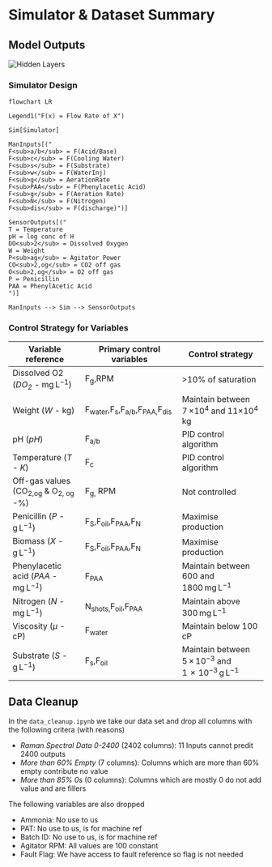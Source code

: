 # Simulator & Dataset Summary

## Model Outputs
![Hidden Layers](/assets/model.jpg)

### Simulator Design
```mermaid
flowchart LR

Legend1("F(x) = Flow Rate of X")

Sim[Simulator]

ManInputs[("
F<sub>a/b</sub> = F(Acid/Base)
F<sub>c</sub> = F(Cooling Water)
F<sub>s</sub> = F(Substrate)
F<sub>w</sub> = F(WaterInj)
F<sub>g</sub> = AerationRate
F<sub>PAA</sub> = F(Phenylacetic Acid)
F<sub>g</sub> = F(Aeration Rate)
F<sub>N</sub> = F(Nitrogen)
F<sub>dis</sub> = F(discharge)")]

SensorOutputs[("
T = Temperature
pH = log conc of H
DO<sub>2</sub> = Dissolved Oxygen
W = Weight
P<sub>ag</sub> = Agitator Power
CO<sub>2,og</sub> = CO2 off gas
O<sub>2,og</sub> = O2 off gas
P = Penicillin
PAA = PhenylAcetic Acid
")]

ManInputs --> Sim --> SensorOutputs
```

### Control Strategy for Variables

<table>
   <thead>
      <tr class="rowsep-1">
         <th scope="col">Variable reference</th>
         <th scope="col">Primary control variables</th>
         <th scope="col">Control strategy</th>
      </tr>
   </thead>
   <tbody>
      <tr>
         <td>Dissolved O2 (<em>DO<sub>2</sub> -</em> mg L<sup>−1</sup>)</td>
         <td>F<sub>g</sub>,RPM</td>
         <td>&gt;10% of saturation</td>
      </tr>
      <tr>
         <td>Weight (<em>W -</em> kg)</td>
         <td>F<sub>water</sub>,F<sub>s</sub>,F<sub>a/b</sub>,F<sub>PAA,</sub>F<sub>dis</sub></td>
         <td>Maintain between 7 ×10<sup>4</sup> and 11×10<sup>4</sup> kg</td>
      </tr>
      <tr>
         <td>pH (<em>pH</em>)</td>
         <td>F<sub>a/b</sub></td>
         <td>PID control algorithm</td>
      </tr>
      <tr>
         <td>Temperature (<em>T - K</em>)</td>
         <td>F<sub>c</sub></td>
         <td>PID control algorithm</td>
      </tr>
      <tr>
         <td>Off-gas values (CO<sub>2,og</sub> &amp; O<sub>2, og</sub> -%)</td>
         <td>F<sub>g,</sub> RPM</td>
         <td>Not controlled</td>
      </tr>
      <tr>
         <td>Penicillin (<em>P -</em> g L<sup>−1</sup>)</td>
         <td>F<sub>S</sub>,F<sub>oil</sub>,F<sub>PAA</sub>,F<sub>N</sub></td>
         <td>Maximise production</td>
      </tr>
      <tr>
         <td>Biomass (<em>X -</em> g L<sup>−1</sup>)</td>
         <td>F<sub>S</sub>,F<sub>oil</sub>,F<sub>PAA</sub>,F<sub>N</sub></td>
         <td>Maximise production</td>
      </tr>
      <tr>
         <td>Phenylacetic acid (<em>PAA</em> - mg L<em><sup>−1</sup></em>)</td>
         <td>F<sub>PAA</sub></td>
         <td>Maintain between 600 and 1800 mg L<sup>−1</sup></td>
      </tr>
      <tr>
         <td>Nitrogen (<em>N -</em> mg L<sup>−1</sup>)</td>
         <td>N<sub>shots,</sub>F<sub>oil</sub>,F<sub>PAA</sub></td>
         <td>Maintain above 300 mg L<sup>−1</sup></td>
      </tr>
      <tr>
         <td>Viscosity (<em>μ</em> - cP)</td>
         <td>F<sub>water</sub></td>
         <td>Maintain below 100 cP</td>
      </tr>
      <tr>
         <td>Substrate (<em>S -</em> g L<sup>−1</sup>)</td>
         <td>F<sub>s</sub>,F<sub>oil</sub></td>
         <td>Maintain between 5 × 10<sup>−3</sup> and 1  ×  10<sup>−3</sup> g L<sup>−1</sup></td>
      </tr>
   </tbody>
</table>

## Data Cleanup
In the `data_cleanup.ipynb` we take our data set and drop all columns with the following critera (with reasons)
- *Raman Spectral Data 0-2400* (2402 columns): 11 Inputs cannot predit 2400 outputs
- *More than 60% Empty* (7 columns): Columns which are more than 60% empty contribute no value
- *More than 85% 0s* (0 columns): Columns which are mostly 0 do not add value and are fillers

The following variables are also dropped
- Ammonia: No use to us
- PAT: No use to us, is for machine ref
- Batch ID: No use to us, is for machine ref
- Agitator RPM: All values are 100 constant
- Fault Flag: We have access to fault reference so flag is not needed